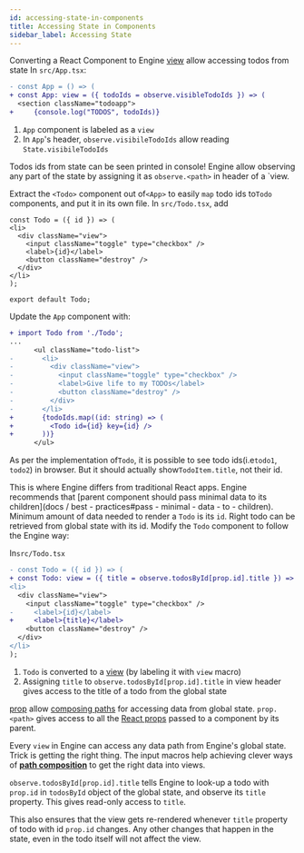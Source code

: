```yaml
---
id: accessing-state-in-components
title: Accessing State in Components
sidebar_label: Accessing State
---
```


Converting a React Component to Engine [view](/docs/api/view) allow accessing
todos from state In `src/App.tsx`:

  ```diff
- const App = () => (
+ const App: view = ({ todoIds = observe.visibleTodoIds }) => (
    <section className="todoapp">
+     {console.log("TODOS", todoIds)}
```

1. `App` component is labeled as a `view`
2. In `App`'s header, `observe.visibileTodoIds` allow reading `State.visibileTodoIds`

Todos ids from state can be seen printed in console! Engine allow observing any
part of the state by assigning it as `observe.<path>` in header of a `view.

Extract the `<Todo>` component out of`<App>` to easily `map` todo ids to`Todo`
components, and put it in its own file. In `src/Todo.tsx`, add

  ```tsx
const Todo = ({ id }) => (
  <li>
    <div className="view">
      <input className="toggle" type="checkbox" />
      <label>{id}</label>
      <button className="destroy" />
    </div>
  </li>
);

export default Todo;
```

Update the `App` component with:

```diff
+ import Todo from './Todo';
...
      <ul className="todo-list">
-       <li>
-         <div className="view">
-           <input className="toggle" type="checkbox" />
-           <label>Give life to my TODOs</label>
-           <button className="destroy" />
-         </div>
-       </li>
+       {todoIds.map((id: string) => (
+         <Todo id={id} key={id} />
+       ))}
      </ul>
```

As per the implementation of`Todo`, it is possible to see todo ids(i.e`todo1`,
  `todo2`) in browser. But it should actually show`TodoItem.title`, not their
  id.

This is where Engine differs from traditional React apps. Engine recommends that
[parent component should pass minimal data to its children](docs / best -
practices#pass - minimal - data - to - children). Minimum amount of data needed
to render a `Todo` is its `id`. Right todo can be retrieved from global state
with its id. Modify the `Todo` component to follow the Engine way:

In`src/Todo.tsx`

  ```diff
- const Todo = ({ id }) => (
+ const Todo: view = ({ title = observe.todosById[prop.id].title }) => (
  <li>
    <div className="view">
      <input className="toggle" type="checkbox" />
-     <label>{id}</label>
+     <label>{title}</label>
      <button className="destroy" />
    </div>
  </li>
);
```

1. `Todo` is converted to a [view](/docs/api/view) (by labeling it with `view` macro)
2. Assigning `title` to `observe.todosById[prop.id].title` in view header gives
   access to the title of a todo from the global state

[prop](/docs/api/prop) allow [composing
paths](/docs/concepts/path-composition) for accessing data from global
state. `prop.<path>` gives access to all the [React
props](https://reactjs.org/docs/components-and-props.html) passed to a component
by its parent.

Every `view` in Engine can access any data path from Engine's global state.
Trick is getting the right thing. The input macros help achieving clever ways of
**[path composition](/docs/concepts/path-composition)** to get the
right data into views.

`observe.todosById[prop.id].title` tells Engine to look-up a todo with `prop.id`
in `todosById` object of the global state, and observe its `title` property. This
gives read-only access to `title`.

This also ensures that the view gets re-rendered whenever `title` property of
todo with id `prop.id` changes. Any other changes that happen in the state, even
in the todo itself will not affect the view.
